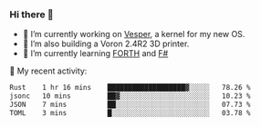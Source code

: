 ### Hi there 👋

<!--
**berkus/berkus** is a ✨ _special_ ✨ repository because its `README.md` (this file) appears on your GitHub profile.

Here are some ideas to get you started:

- 🔭 I’m currently working on ...
- 🌱 I’m currently learning ...
- 👯 I’m looking to collaborate on ...
- 🤔 I’m looking for help with ...
- 💬 Ask me about ...
- 📫 How to reach me: ...
- 😄 Pronouns: ...
- ⚡ Fun fact: ...
-->

- 🔭 I’m currently working on [Vesper](https://github.com/metta-systems/vesper), a kernel for my new OS.
- 🔭 I’m also building a Voron 2.4R2 3D printer.
- 🌱 I’m currently learning [FORTH](http://forth.com/starting-forth/) and [F#](https://fsharpforfunandprofit.com/)

💼 My recent activity:

<!--START_SECTION:waka-->

```txt
Rust    1 hr 16 mins    ███████████████████▓░░░░░   78.26 %
jsonc   10 mins         ██▓░░░░░░░░░░░░░░░░░░░░░░   10.23 %
JSON    7 mins          ██░░░░░░░░░░░░░░░░░░░░░░░   07.73 %
TOML    3 mins          █░░░░░░░░░░░░░░░░░░░░░░░░   03.78 %
```

<!--END_SECTION:waka-->
